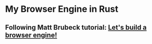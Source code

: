 # My Browser Engine in Rust

## Following Matt Brubeck tutorial: [Let's build a browser engine!](https://limpet.net/mbrubeck/2014/08/08/toy-layout-engine-1.html)
